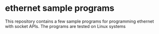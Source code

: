 # ethernet sample programs
This repository contains a few sample programs for programming ethernet with
socket APIs. The programs are tested on Linux systems
